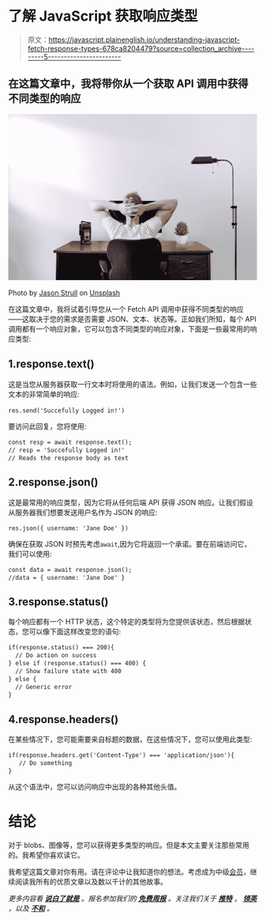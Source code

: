 # 了解 JavaScript 获取响应类型

> 原文：<https://javascript.plainenglish.io/understanding-javascript-fetch-response-types-678ca8204479?source=collection_archive---------5----------------------->

## 在这篇文章中，我将带你从一个获取 API 调用中获得不同类型的响应

![](img/881cf136f796b98df78766ff5c9bbf36.png)

Photo by [Jason Strull](https://unsplash.com/@jasonstrull?utm_source=unsplash&utm_medium=referral&utm_content=creditCopyText) on [Unsplash](https://unsplash.com/s/photos/thinking?utm_source=unsplash&utm_medium=referral&utm_content=creditCopyText)

在这篇文章中，我将试着引导您从一个 Fetch API 调用中获得不同类型的响应——这取决于您的需求是否需要 JSON、文本、状态等。正如我们所知，每个 API 调用都有一个响应对象，它可以包含不同类型的响应对象，下面是一些最常用的响应类型:

## 1.response.text()

这是当您从服务器获取一行文本时将使用的语法。例如，让我们发送一个包含一些文本的非常简单的响应:

`res.send('Succefully Logged in!')`

要访问此回复，您将使用:

```
const resp = await response.text();
// resp = 'Succefully Logged in!'
// Reads the response body as text
```

## 2.response.json()

这是最常用的响应类型，因为它将从任何后端 API 获得 JSON 响应。让我们假设从服务器我们想要发送用户名作为 JSON 的响应:

```
res.json({ username: 'Jane Doe' })
```

确保在获取 JSON 时预先考虑`await`,因为它将返回一个承诺。要在前端访问它，我们可以使用:

```
const data = await response.json();
//data = { username: 'Jane Doe' }
```

## 3.response.status()

每个响应都有一个 HTTP 状态，这个特定的类型将为您提供该状态，然后根据状态，您可以像下面这样改变您的语句:

```
if(response.status() === 200){
  // Do action on success
} else if (response.status() === 400) {
  // Show failure state with 400
} else {
  // Generic error
}
```

## 4.response.headers()

在某些情况下，您可能需要来自标题的数据，在这些情况下，您可以使用此类型:

```
if(response.headers.get('Content-Type') === 'application/json'){
   // Do something
}
```

从这个语法中，您可以访问响应中出现的各种其他头值。

# 结论

对于 blobs、图像等，您可以获得更多类型的响应。但是本文主要关注那些常用的。我希望你喜欢读它。

我希望这篇文章对你有用。请在评论中让我知道你的想法。考虑成为中级[会员](https://utkarshabakshi.medium.com/membership)，继续阅读我所有的优质文章以及数以千计的其他故事。

*更多内容看* [***说白了就是***](https://plainenglish.io/) *。报名参加我们的* [***免费周报***](http://newsletter.plainenglish.io/) *。关注我们关于* [***推特***](https://twitter.com/inPlainEngHQ) ， [***领英***](https://www.linkedin.com/company/inplainenglish/) *，以及* [***不和***](https://discord.gg/GtDtUAvyhW) *。*